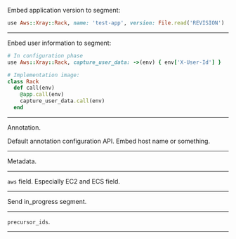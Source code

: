 Embed application version to segment:

```ruby
use Aws::Xray::Rack, name: 'test-app', version: File.read('REVISION')
```

---

Enbed user information to segment:

```ruby
# In configuration phase
use Aws::Xray::Rack, capture_user_data: ->(env) { env['X-User-Id'] }

# Implementation image:
class Rack
  def call(env)
    @app.call(env)
    capture_user_data.call(env)
  end
```

---

Annotation.

Default annotation configuration API. Embed host name or something.

---

Metadata.

---

`aws` field. Especially EC2 and ECS field.

---

Send in_progress segment.

---

`precursor_ids`.

---


